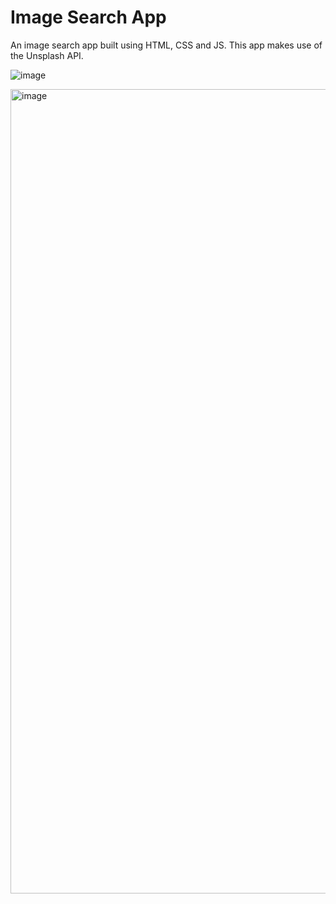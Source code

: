 # Image Search App

An image search app built using HTML, CSS and JS. This app makes use of the Unsplash API.

![image](https://github.com/stephenkettley/image-search-app/assets/109079565/d98da869-eeea-48fa-bcc1-94cf5701b458)

<img width="1287" alt="image" src="https://github.com/stephenkettley/image-search-app/assets/109079565/fc290170-4840-450c-b5ad-21c4889ebc05">

